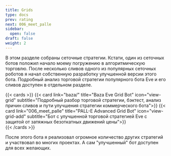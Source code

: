 ```yaml
---
title: Grids
type: docs
prev: rating
next: 006_meet_palle
sidebar:
  open: false
draft: false
weight: 2
---
```


В этом разделе собраны сеточные стратегии. Кстати, один из сеточных ботов положил начало моему погружению в алгоритмическую торговлю. После несколько сливов одного из популярных сеточных роботов я начал собственную разработку улучшенной версии этого бота. Подробный анализ торговой стратегии популярного бота Eve и его сливов доступен в отдельном разделе.


{{< cards >}}
  {{< card link="baza/" title="Baza Eve Grid Bot" icon="view-grid" subtitle="Подробный разбор торговой стратегии, бэктест, анализ причин сливов и пути улучшения стратегии коммерческого бота">}}
  {{< card link="006_meet_palle" title="PALL-E Advanced Grid Bot" icon="view-grid-add" subtitle="Бот с улучшенной торговой стратегией Eve с защитой от затяжных безоткатных движений цены">}}  
{{< /cards >}}

После этого бота я реализовал огромное количество других стратегий и участвовал во многих проектах. А сам "улучшенный" бот доступен для всех желающих.


